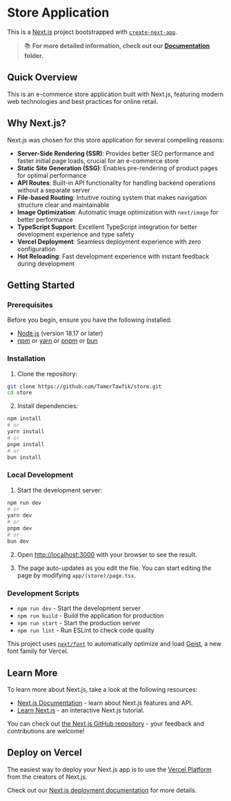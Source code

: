 # Store Application

This is a [Next.js](https://nextjs.org) project bootstrapped with [`create-next-app`](https://nextjs.org/docs/app/api-reference/cli/create-next-app).

> 📚 **For more detailed information, check out our [Documentation](./documentation/) folder.**

## Quick Overview

This is an e-commerce store application built with Next.js, featuring modern web technologies and best practices for online retail.

## Why Next.js?

Next.js was chosen for this store application for several compelling reasons:

- **Server-Side Rendering (SSR)**: Provides better SEO performance and faster initial page loads, crucial for an e-commerce store
- **Static Site Generation (SSG)**: Enables pre-rendering of product pages for optimal performance
- **API Routes**: Built-in API functionality for handling backend operations without a separate server
- **File-based Routing**: Intuitive routing system that makes navigation structure clear and maintainable
- **Image Optimization**: Automatic image optimization with `next/image` for better performance
- **TypeScript Support**: Excellent TypeScript integration for better development experience and type safety
- **Vercel Deployment**: Seamless deployment experience with zero configuration
- **Hot Reloading**: Fast development experience with instant feedback during development

## Getting Started

### Prerequisites

Before you begin, ensure you have the following installed:

- [Node.js](https://nodejs.org/) (version 18.17 or later)
- [npm](https://www.npmjs.com/) or [yarn](https://yarnpkg.com/) or [pnpm](https://pnpm.io/) or [bun](https://bun.sh/)

### Installation

1. Clone the repository:

```bash
git clone https://github.com/TamerTawfik/store.git
cd store
```

2. Install dependencies:

```bash
npm install
# or
yarn install
# or
pnpm install
# or
bun install
```

### Local Development

1. Start the development server:

```bash
npm run dev
# or
yarn dev
# or
pnpm dev
# or
bun dev
```

2. Open [http://localhost:3000](http://localhost:3000) with your browser to see the result.

3. The page auto-updates as you edit the file. You can start editing the page by modifying `app/(store)/page.tsx`.

### Development Scripts

- `npm run dev` - Start the development server
- `npm run build` - Build the application for production
- `npm run start` - Start the production server
- `npm run lint` - Run ESLint to check code quality

This project uses [`next/font`](https://nextjs.org/docs/app/building-your-application/optimizing/fonts) to automatically optimize and load [Geist](https://vercel.com/font), a new font family for Vercel.

## Learn More

To learn more about Next.js, take a look at the following resources:

- [Next.js Documentation](https://nextjs.org/docs) - learn about Next.js features and API.
- [Learn Next.js](https://nextjs.org/learn) - an interactive Next.js tutorial.

You can check out [the Next.js GitHub repository](https://github.com/vercel/next.js) - your feedback and contributions are welcome!

## Deploy on Vercel

The easiest way to deploy your Next.js app is to use the [Vercel Platform](https://vercel.com/new?utm_medium=default-template&filter=next.js&utm_source=create-next-app&utm_campaign=create-next-app-readme) from the creators of Next.js.

Check out our [Next.js deployment documentation](https://nextjs.org/docs/app/building-your-application/deploying) for more details.
